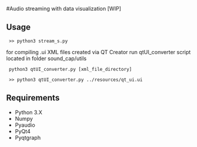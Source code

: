 #Audio streaming with data visualization [WIP]

## Usage
```angular2html
 >> python3 stream_s.py
```
for compiling .ui XML files created via QT Creator run qtUI_converter script 
located in folder sound_cap/utils
```angular2html
 python3 qtUI_converter.py [xml_file_directory]
 
 >> python3 qtUI_converter.py ../resources/qt_ui.ui
```


## Requirements
 - Python 3.X
 - Numpy 
 - Pyaudio 
 - PyQt4 
 - Pyqtgraph 


